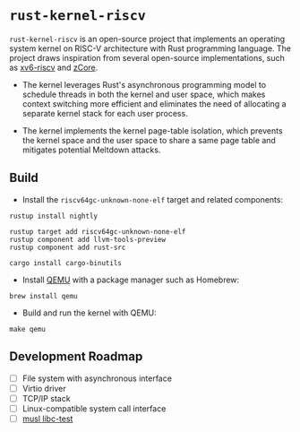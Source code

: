 # `rust-kernel-riscv`

`rust-kernel-riscv` is an open-source project that implements an operating system kernel on RISC-V architecture with Rust programming language. The project draws inspiration from several open-source implementations, such as [xv6-riscv](https://github.com/mit-pdos/xv6-riscv) and [zCore](https://github.com/rcore-os/zCore).

- The kernel leverages Rust's asynchronous programming model to schedule threads in both the kernel and user space, which makes context switching more efficient and eliminates the need of allocating a separate kernel stack for each user process.

- The kernel implements the kernel page-table isolation, which prevents the kernel space and the user space to share a same page table and mitigates potential Meltdown attacks.

## Build

- Install the `riscv64gc-unknown-none-elf` target and related components:

```console
rustup install nightly

rustup target add riscv64gc-unknown-none-elf
rustup component add llvm-tools-preview
rustup component add rust-src

cargo install cargo-binutils
```

- Install [QEMU](https://www.qemu.org) with a package manager such as Homebrew:

```console
brew install qemu
```

- Build and run the kernel with QEMU:

```console
make qemu
```

## Development Roadmap

- [ ] File system with asynchronous interface
- [ ] Virtio driver
- [ ] TCP/IP stack
- [ ] Linux-compatible system call interface
- [ ] [musl libc-test](https://wiki.musl-libc.org/libc-test.html)
